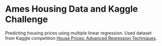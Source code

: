 # Ames Housing Data and Kaggle Challenge

Predicting housing prices using multiple linear regression. Used dataset from Kaggle competition [House Prices: Advanced Regression Techniques](https://www.kaggle.com/c/house-prices-advanced-regression-techniques).
